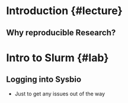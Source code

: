 # Introduction {#lecture}

## Why reproducible Research?

# Intro to Slurm {#lab}
<!-- TODO -->

## Logging into Sysbio

- Just to get any issues out of the way
